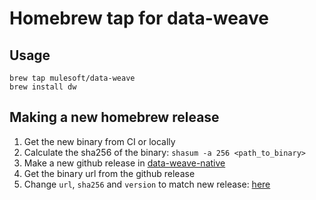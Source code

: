 # Homebrew tap for data-weave

## Usage
```
brew tap mulesoft/data-weave
brew install dw
```

## Making a new homebrew release
1. Get the new binary from CI or locally
2. Calculate the sha256 of the binary: `shasum -a 256 <path_to_binary>`
3. Make a new github release in [data-weave-native](https://github.com/mulesoft-labs/data-weave-native/releases)
4. Get the binary url from the github release
5. Change `url`, `sha256` and `version` to match new release: [here](https://github.com/mulesoft-labs/homebrew-data-weave/blob/master/formula/dw.rb)
